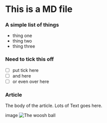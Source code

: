 # This is a MD file

### A simple list of things
- thing one
- thing two
- thing three

### Need to tick this off
- [ ] put tick here
- [ ] and here
- [ ] or even over here

### Article
The body of the article. Lots of Text goes here.

image
![The woosh ball](https://www.ideonet.de/gtx/images/GTX-defense.jpg)
